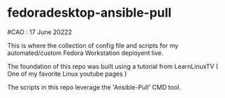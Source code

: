 # fedoradesktop-ansible-pull
#CAO : 17 June 20222

This is where the collection of config file and scripts for my automated/custom Fedora Workstation deployent live. 

The foundation of this repo was built using a tutorial from LearnLinuxTV ( One of my favorite Linux youtube pages )

The scripts in this repo leverage the 'Ansible-Pull' CMD tool.
